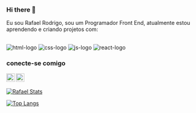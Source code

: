 
### Hi there 📝

Eu sou Rafael Rodrigo, sou um Programador Front End, atualmente estou aprendendo e criando projetos com:
<br>
<br>

<img src="https://img.shields.io/badge/HTML5-E34F26?style=for-the-badge&logo=html5&logoColor=white" alt="html-logo" />
<img src="https://img.shields.io/badge/CSS3-1572B6?style=for-the-badge&logo=css3&logoColor=white" alt="css-logo" />
<img src="https://img.shields.io/badge/JavaScript-323330?style=for-the-badge&logo=javascript&logoColor=F7DF1E" alt="js-logo" />
<img src="https://img.shields.io/badge/React-20232A?style=for-the-badge&logo=react&logoColor=61DAFB" alt="react-logo" />

### conecte-se comigo
  
<a hrf="">
  <img align="left" src="https://cdn.icon-icons.com/icons2/3005/PNG/512/instagram_icon_188214.png" width="22px" alt="instagram-logo" />
<a/>
<a hrf="https://www.linkedin.com/in/rafael-rodrigo-inoc%C3%AAncio-a0b19869/">
  <img src="https://cdn.icon-icons.com/icons2/622/PNG/512/linkedin-logo_icon-icons.com_57120.png" width="22px" alt="linkedin-logo" />
<a/>
<br>
  
[![Rafael Stats](https://github-readme-stats.vercel.app/api?username=rafaellrodrigo)](https://github.com/anuraghazra/github-readme-stats)
  
[![Top Langs](https://github-readme-stats.vercel.app/api/top-langs/?username=rafaellrodrigo)](https://github.com/anuraghazra/github-readme-stats)
